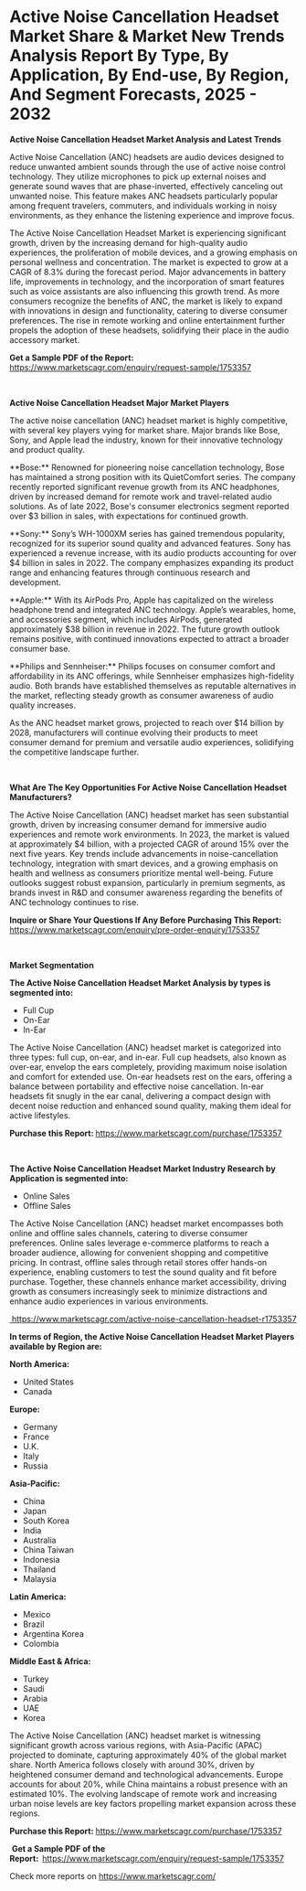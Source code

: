 <p><h1>Active Noise Cancellation Headset Market Share & Market New Trends Analysis Report By Type, By Application, By End-use, By Region, And Segment Forecasts, 2025 - 2032</h1></p><p><strong>Active Noise Cancellation Headset Market Analysis and Latest Trends</strong></p>
<p><p>Active Noise Cancellation (ANC) headsets are audio devices designed to reduce unwanted ambient sounds through the use of active noise control technology. They utilize microphones to pick up external noises and generate sound waves that are phase-inverted, effectively canceling out unwanted noise. This feature makes ANC headsets particularly popular among frequent travelers, commuters, and individuals working in noisy environments, as they enhance the listening experience and improve focus.</p><p>The Active Noise Cancellation Headset Market is experiencing significant growth, driven by the increasing demand for high-quality audio experiences, the proliferation of mobile devices, and a growing emphasis on personal wellness and concentration. The market is expected to grow at a CAGR of 8.3% during the forecast period. Major advancements in battery life, improvements in technology, and the incorporation of smart features such as voice assistants are also influencing this growth trend. As more consumers recognize the benefits of ANC, the market is likely to expand with innovations in design and functionality, catering to diverse consumer preferences. The rise in remote working and online entertainment further propels the adoption of these headsets, solidifying their place in the audio accessory market.</p></p>
<p><strong>Get a Sample PDF of the Report:&nbsp;</strong> <a href="https://www.marketscagr.com/enquiry/request-sample/1753357?utm_campaign=2667&utm_medium=2&utm_source=Github&utm_content=ia&utm_term=04042025&utm_id=active-noise-cancellation-headset">https://www.marketscagr.com/enquiry/request-sample/1753357</a></p>
<p>&nbsp;</p>
<p><strong>Active Noise Cancellation Headset Major Market Players</strong></p>
<p><p>The active noise cancellation (ANC) headset market is highly competitive, with several key players vying for market share. Major brands like Bose, Sony, and Apple lead the industry, known for their innovative technology and product quality.</p><p>**Bose:** Renowned for pioneering noise cancellation technology, Bose has maintained a strong position with its QuietComfort series. The company recently reported significant revenue growth from its ANC headphones, driven by increased demand for remote work and travel-related audio solutions. As of late 2022, Bose's consumer electronics segment reported over $3 billion in sales, with expectations for continued growth.</p><p>**Sony:** Sony’s WH-1000XM series has gained tremendous popularity, recognized for its superior sound quality and advanced features. Sony has experienced a revenue increase, with its audio products accounting for over $4 billion in sales in 2022. The company emphasizes expanding its product range and enhancing features through continuous research and development.</p><p>**Apple:** With its AirPods Pro, Apple has capitalized on the wireless headphone trend and integrated ANC technology. Apple’s wearables, home, and accessories segment, which includes AirPods, generated approximately $38 billion in revenue in 2022. The future growth outlook remains positive, with continued innovations expected to attract a broader consumer base.</p><p>**Philips and Sennheiser:** Philips focuses on consumer comfort and affordability in its ANC offerings, while Sennheiser emphasizes high-fidelity audio. Both brands have established themselves as reputable alternatives in the market, reflecting steady growth as consumer awareness of audio quality increases.</p><p>As the ANC headset market grows, projected to reach over $14 billion by 2028, manufacturers will continue evolving their products to meet consumer demand for premium and versatile audio experiences, solidifying the competitive landscape further.</p></p>
<p>&nbsp;</p>
<p><strong>What Are The Key Opportunities For Active Noise Cancellation Headset Manufacturers?</strong></p>
<p><p>The Active Noise Cancellation (ANC) headset market has seen substantial growth, driven by increasing consumer demand for immersive audio experiences and remote work environments. In 2023, the market is valued at approximately $4 billion, with a projected CAGR of around 15% over the next five years. Key trends include advancements in noise-cancellation technology, integration with smart devices, and a growing emphasis on health and wellness as consumers prioritize mental well-being. Future outlooks suggest robust expansion, particularly in premium segments, as brands invest in R&D and consumer awareness regarding the benefits of ANC technology continues to rise.</p></p>
<p><strong>Inquire or Share Your Questions If Any Before Purchasing This Report:</strong> <a href="https://www.marketscagr.com/enquiry/pre-order-enquiry/1753357?utm_campaign=2667&utm_medium=2&utm_source=Github&utm_content=ia&utm_term=04042025&utm_id=active-noise-cancellation-headset">https://www.marketscagr.com/enquiry/pre-order-enquiry/1753357</a></p>
<p>&nbsp;</p>
<p><strong>Market Segmentation</strong></p>
<p><strong>The Active Noise Cancellation Headset Market Analysis by types is segmented into:</strong></p>
<p><ul><li>Full Cup</li><li>On-Ear</li><li>In-Ear</li></ul></p>
<p><p>The Active Noise Cancellation (ANC) headset market is categorized into three types: full cup, on-ear, and in-ear. Full cup headsets, also known as over-ear, envelop the ears completely, providing maximum noise isolation and comfort for extended use. On-ear headsets rest on the ears, offering a balance between portability and effective noise cancellation. In-ear headsets fit snugly in the ear canal, delivering a compact design with decent noise reduction and enhanced sound quality, making them ideal for active lifestyles.</p></p>
<p><strong>Purchase this Report:&nbsp;</strong><a href="https://www.marketscagr.com/purchase/1753357?utm_campaign=2667&utm_medium=2&utm_source=Github&utm_content=ia&utm_term=04042025&utm_id=active-noise-cancellation-headset">https://www.marketscagr.com/purchase/1753357</a></p>
<p>&nbsp;</p>
<p><strong>The Active Noise Cancellation Headset Market Industry Research by Application is segmented into:</strong></p>
<p><ul><li>Online Sales</li><li>Offline Sales</li></ul></p>
<p><p>The Active Noise Cancellation (ANC) headset market encompasses both online and offline sales channels, catering to diverse consumer preferences. Online sales leverage e-commerce platforms to reach a broader audience, allowing for convenient shopping and competitive pricing. In contrast, offline sales through retail stores offer hands-on experience, enabling customers to test the sound quality and fit before purchase. Together, these channels enhance market accessibility, driving growth as consumers increasingly seek to minimize distractions and enhance audio experiences in various environments.</p></p>
<p><a href="https://www.marketscagr.com/active-noise-cancellation-headset-r1753357?utm_campaign=2667&utm_medium=2&utm_source=Github&utm_content=ia&utm_term=04042025&utm_id=active-noise-cancellation-headset">&nbsp;https://www.marketscagr.com/active-noise-cancellation-headset-r1753357</a></p>
<p><strong>In terms of Region, the Active Noise Cancellation Headset Market Players available by Region are:</strong></p>
<p>
    <p> <strong> North America: </strong>
        <ul>
            <li>United States</li>
            <li>Canada</li>
        </ul>
        </p> 
    <p> <strong> Europe: </strong>
        <ul>
            <li>Germany</li>
            <li>France</li>
            <li>U.K.</li>
            <li>Italy</li>
            <li>Russia</li>
        </ul>
        </p> 
    <p> <strong> Asia-Pacific: </strong>
        <ul>
            <li>China</li>
            <li>Japan</li>
            <li>South Korea</li>
            <li>India</li>
            <li>Australia</li>
            <li>China Taiwan</li>
            <li>Indonesia</li>
            <li>Thailand</li>
            <li>Malaysia</li>
        </ul>
        </p> 
    <p> <strong> Latin America: </strong>
        <ul>
            <li>Mexico</li>
            <li>Brazil</li>
            <li>Argentina Korea</li>
            <li>Colombia</li>
        </ul>
        </p> 
    <p> <strong> Middle East & Africa: </strong>
        <ul>
            <li>Turkey</li>
            <li>Saudi</li>
            <li>Arabia</li>
            <li>UAE</li>
            <li>Korea</li>
        </ul>
    </p>
    </p>
<p><p>The Active Noise Cancellation (ANC) headset market is witnessing significant growth across various regions, with Asia-Pacific (APAC) projected to dominate, capturing approximately 40% of the global market share. North America follows closely with around 30%, driven by heightened consumer demand and technological advancements. Europe accounts for about 20%, while China maintains a robust presence with an estimated 10%. The evolving landscape of remote work and increasing urban noise levels are key factors propelling market expansion across these regions.</p></p>
<p><strong>Purchase this Report: </strong><a href="https://www.marketscagr.com/purchase/1753357?utm_campaign=2667&utm_medium=2&utm_source=Github&utm_content=ia&utm_term=04042025&utm_id=active-noise-cancellation-headset">https://www.marketscagr.com/purchase/1753357</a></p>
<p>&nbsp;<strong>Get a Sample PDF of the Report:&nbsp;&nbsp;</strong><a href="https://www.marketscagr.com/enquiry/request-sample/1753357?utm_campaign=2667&utm_medium=2&utm_source=Github&utm_content=ia&utm_term=04042025&utm_id=active-noise-cancellation-headset">https://www.marketscagr.com/enquiry/request-sample/1753357</a></p>
<p><strong></strong></p>
<p>Check more reports on <a href="https://www.marketscagr.com/?utm_campaign=2667&utm_medium=2&utm_source=Github&utm_content=ia&utm_term=04042025&utm_id=active-noise-cancellation-headset">https://www.marketscagr.com/</a></p>